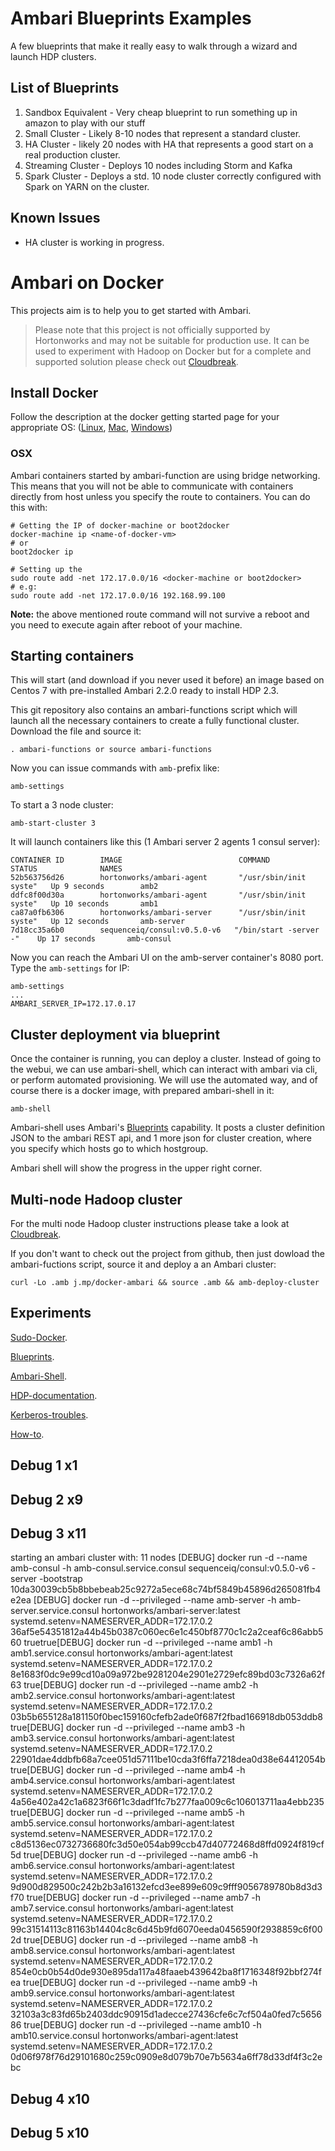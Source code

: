 # Ambari Blueprints Examples

A few blueprints that make it really easy to walk through a wizard and launch HDP clusters.

## List of Blueprints

1. Sandbox Equivalent - Very cheap blueprint to run something up in amazon to play with our stuff
2. Small Cluster - Likely 8-10 nodes that represent a standard cluster.
3. HA Cluster - likely 20 nodes with HA that represents a good start on a real production cluster.
4. Streaming Cluster - Deploys 10 nodes including Storm and Kafka
5. Spark Cluster - Deploys a std. 10 node cluster correctly configured with Spark on YARN on the cluster.

## Known Issues
- HA cluster is working in progress.

# Ambari on Docker

This projects aim is to help you to get started with Ambari.

> Please note that this project is not officially supported by Hortonworks and may not be suitable for production use. It can be used to experiment with Hadoop on Docker but for a complete and supported solution please check out [Cloudbreak](https://github.com/sequenceiq/cloudbreak).

## Install Docker

Follow the description at the docker getting started page for your appropriate OS: ([Linux](http://docs.docker.com/linux/started/), [Mac](http://docs.docker.com/mac/started/), [Windows](http://docs.docker.com/windows/started/))

### OSX
Ambari containers started by ambari-function are using bridge networking. This means that you will not be able to communicate with containers directly
from host unless you specify the route to containers. You can do this with:

```
# Getting the IP of docker-machine or boot2docker
docker-machine ip <name-of-docker-vm>
# or
boot2docker ip

# Setting up the
sudo route add -net 172.17.0.0/16 <docker-machine or boot2docker>
# e.g:
sudo route add -net 172.17.0.0/16 192.168.99.100
```
**Note:**  the above mentioned route command will not survive a reboot and you need to execute again after reboot of your machine.


## Starting containers

This will start (and download if you never used it before) an image based on
Centos 7 with pre-installed Ambari 2.2.0 ready to install HDP 2.3.

This git repository also contains an ambari-functions script
which will launch all the necessary containers to create a fully functional cluster. Download the file and source it:
```
. ambari-functions or source ambari-functions
```
Now you can issue commands with `amb-`prefix like:
```
amb-settings
```
To start a 3 node cluster:
```
amb-start-cluster 3
```
It will launch containers like this (1 Ambari server 2 agents 1 consul server):
```
CONTAINER ID        IMAGE                          COMMAND                  STATUS              NAMES
52b563756d26        hortonworks/ambari-agent       "/usr/sbin/init syste"   Up 9 seconds        amb2
ddfc8f00d30a        hortonworks/ambari-agent       "/usr/sbin/init syste"   Up 10 seconds       amb1
ca87a0fb6306        hortonworks/ambari-server      "/usr/sbin/init syste"   Up 12 seconds       amb-server
7d18cc35a6b0        sequenceiq/consul:v0.5.0-v6   "/bin/start -server -"    Up 17 seconds       amb-consul
```

Now you can reach the Ambari UI on the amb-server container's 8080 port. Type the `amb-settings` for IP:
```
amb-settings
...
AMBARI_SERVER_IP=172.17.0.17
```

## Cluster deployment via blueprint

Once the container is running, you can deploy a cluster. Instead of going to
the webui, we can use ambari-shell, which can interact with ambari via cli,
or perform automated provisioning. We will use the automated way, and of
course there is a docker image, with prepared ambari-shell in it:

```
amb-shell
```

Ambari-shell uses Ambari's [Blueprints](https://cwiki.apache.org/confluence/display/AMBARI/Blueprints)
capability. It posts a cluster definition JSON to the ambari REST api,
and 1 more json for cluster creation, where you specify which hosts go
to which hostgroup.

Ambari shell will show the progress in the upper right corner.

## Multi-node Hadoop cluster

For the multi node Hadoop cluster instructions please take a look at [Cloudbreak](http://hortonworks.com/hadoop/cloudbreak/).

If you don't want to check out the project from github, then just dowload the ambari-fuctions script, source it and deploy a
an Ambari cluster:
```
curl -Lo .amb j.mp/docker-ambari && source .amb && amb-deploy-cluster
```

## Experiments

[Sudo-Docker](https://docs.docker.com/install/linux/linux-postinstall/#manage-docker-as-a-non-root-user).

[Blueprints](https://cwiki.apache.org/confluence/display/AMBARI/Blueprints#Blueprints-Introduction).

[Ambari-Shell](https://cwiki.apache.org/confluence/display/AMBARI/Ambari+Shell).

[HDP-documentation](https://docs.hortonworks.com/HDPDocuments/Ambari-2.6.0.0/bk_ambari-installation/bk_ambari-installation.pdf).

[Kerberos-troubles](https://community.hortonworks.com/questions/38357/enable-kerberos-via-ambari-blueprint.html).

[How-to](https://community.hortonworks.com/articles/47170/automate-hdp-installation-using-ambari-blueprints.html).

## Debug 1 x1

## Debug 2 x9

## Debug 3 x11
starting an ambari cluster with: 11 nodes
[DEBUG] docker run -d --name amb-consul -h amb-consul.service.consul sequenceiq/consul:v0.5.0-v6 -server -bootstrap
10da30039cb5b8bbebeab25c9272a5ece68c74bf5849b45896d265081fb4e2ea
[DEBUG] docker run -d --privileged --name amb-server -h amb-server.service.consul hortonworks/ambari-server:latest systemd.setenv=NAMESERVER_ADDR=172.17.0.2
36af5e54351812a44b45b0387c060ec6e1c450bf8770c1c2a2ceaf6c86abb560
truetrue[DEBUG] docker run -d --privileged --name amb1 -h amb1.service.consul hortonworks/ambari-agent:latest systemd.setenv=NAMESERVER_ADDR=172.17.0.2
8e1683f0dc9e99cd10a09a972be9281204e2901e2729efc89bd03c7326a62f63
true[DEBUG] docker run -d --privileged --name amb2 -h amb2.service.consul hortonworks/ambari-agent:latest systemd.setenv=NAMESERVER_ADDR=172.17.0.2
03b5b655128a181150f0bec159160cfefb2ade0f687f2fbad166918db053ddb8
true[DEBUG] docker run -d --privileged --name amb3 -h amb3.service.consul hortonworks/ambari-agent:latest systemd.setenv=NAMESERVER_ADDR=172.17.0.2
22901dae4ddbfb68a7cee051d57111be10cda3f6ffa7218dea0d38e64412054b
true[DEBUG] docker run -d --privileged --name amb4 -h amb4.service.consul hortonworks/ambari-agent:latest systemd.setenv=NAMESERVER_ADDR=172.17.0.2
4a56e402a42c1a6823f66f1c3dadf1fc7b277faa009c6c106013711aa4ebb235
true[DEBUG] docker run -d --privileged --name amb5 -h amb5.service.consul hortonworks/ambari-agent:latest systemd.setenv=NAMESERVER_ADDR=172.17.0.2
c8d5136ec0732736680fc3d50e054ab99ccb47d40772468d8ffd0924f819cf5d
true[DEBUG] docker run -d --privileged --name amb6 -h amb6.service.consul hortonworks/ambari-agent:latest systemd.setenv=NAMESERVER_ADDR=172.17.0.2
9d900d829500c242b2b3a16132efcd3ee899e609c9fff9056789780b8d3d3f70
true[DEBUG] docker run -d --privileged --name amb7 -h amb7.service.consul hortonworks/ambari-agent:latest systemd.setenv=NAMESERVER_ADDR=172.17.0.2
99c31514113c81163b14404c8c6d45b9fd6070eeda0456590f2938859c6f002d
true[DEBUG] docker run -d --privileged --name amb8 -h amb8.service.consul hortonworks/ambari-agent:latest systemd.setenv=NAMESERVER_ADDR=172.17.0.2
854e0cb0b54d0de930e895da117a48faaeb439642ba8f1716348f92bbf274fea
true[DEBUG] docker run -d --privileged --name amb9 -h amb9.service.consul hortonworks/ambari-agent:latest systemd.setenv=NAMESERVER_ADDR=172.17.0.2
32103a3c83fd65b2403ddc90915d1adecce27436cfe6c7cf504a0fed7c565686
true[DEBUG] docker run -d --privileged --name amb10 -h amb10.service.consul hortonworks/ambari-agent:latest systemd.setenv=NAMESERVER_ADDR=172.17.0.2
0d06f978f76d29101680c259c0909e8d079b70e7b5634a6ff78d33df4f3c2ebc

## Debug 4 x10

## Debug 5 x10
